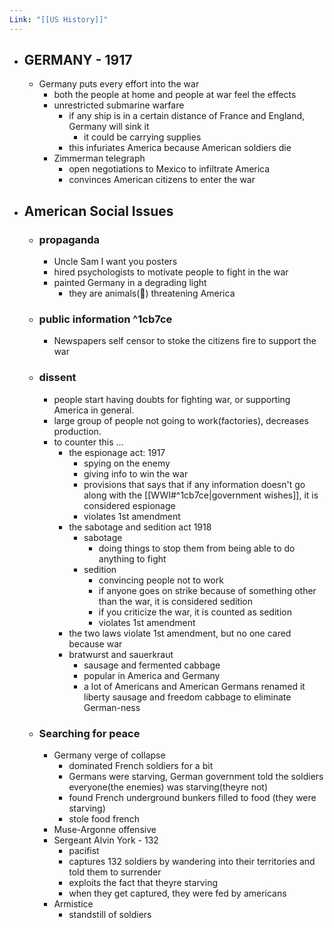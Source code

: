 ```yaml
---
Link: "[[US History]]"
---
```

- ## GERMANY - 1917
	- Germany puts every effort into the war
		- both the people at home and people at war feel the effects
		- unrestricted submarine warfare
			- if any ship is in a certain distance of France and England, Germany will sink it 
				- it could be carrying supplies
			- this infuriates America because American soldiers die
		- Zimmerman telegraph
			- open negotiations to Mexico to infiltrate America
			- convinces American citizens to enter the war
- ## American Social Issues 
	- ### propaganda
		- Uncle Sam I want you posters
		- hired psychologists to motivate people to fight in the war
		- painted Germany in a degrading light
			- they are animals(🦍) threatening America
	- ### public information ^1cb7ce
		- Newspapers self censor to stoke the citizens fire to support the war 
	- ### dissent
		- people start having doubts for fighting war, or supporting America in general.
		- large group of people not going to work(factories), decreases production.
		- to counter this ...
			- the espionage act: 1917
				- spying on the enemy
				- giving info to win the war
				- provisions that says that if any information doesn't go along with the [[WWI#^1cb7ce|government wishes]], it is considered espionage
				- violates 1st amendment
			- the sabotage and sedition act 1918
				- sabotage
					- doing things to stop them from being able to do anything to fight
				- sedition
					- convincing people not to work
					- if anyone goes on strike because of something other than the war, it is considered sedition
					- if you criticize the war, it is counted as sedition
					- violates 1st amendment
			- the two laws violate 1st amendment, but no one cared because war
			- bratwurst and sauerkraut
				- sausage and fermented cabbage
				- popular in America and Germany
				- a lot of Americans and American Germans renamed it liberty sausage and freedom cabbage to eliminate German-ness
	- ### Searching for peace
		- Germany verge of collapse
			- dominated French soldiers for a bit
			- Germans were starving, German government told the soldiers everyone(the enemies) was starving(theyre not)
			- found French underground bunkers filled to food (they were starving)
			- stole food french 
		- Muse-Argonne offensive
		- Sergeant Alvin York - 132
			- pacifist
			- captures 132 soldiers by wandering into their territories and told them to surrender
			- exploits the fact that theyre starving
			- when they get captured, they were fed by americans
		- Armistice
			- standstill of soldiers